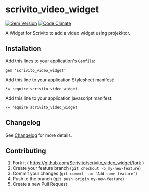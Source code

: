 # scrivito_video_widget

[![Gem Version](https://badge.fury.io/rb/scrivito_video_widget.svg)](http://badge.fury.io/rb/scrivito_video_widget)
[![Code Climate](https://codeclimate.com/github/Scrivito/scrivito_video_widget/badges/gpa.svg)](https://codeclimate.com/github/Scirvito/scrivito_video_widget)

A Widget for Scrivito to add a video widget using projekktor.

## Installation

Add this lines to your application's `Gemfile`:

    gem 'scrivito_video_widget'

Add this line to your application Stylesheet manifest:

    *= require scrivito_video_widget

Add this line to your application javascript manifest:

    /= require scrivito_video_widget

## Changelog

See [Changelog](https://github.com/Scrivito/scrivito_video_widget/blob/master/CHANGELOG.md) for more
details.

## Contributing

1. Fork it ( https://github.com/Scrivito/scrivito_video_widget/fork )
2. Create your feature branch (`git checkout -b my-new-feature`)
3. Commit your changes (`git commit -am 'Add some feature'`)
4. Push to the branch (`git push origin my-new-feature`)
5. Create a new Pull Request